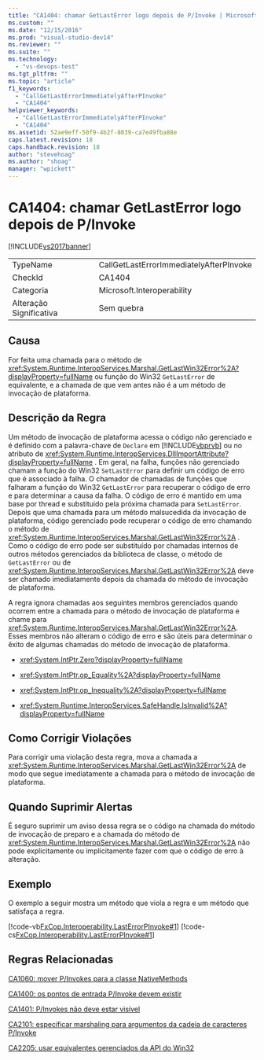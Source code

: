 ```yaml
---
title: "CA1404: chamar GetLastError logo depois de P/Invoke | Microsoft Docs"
ms.custom: ""
ms.date: "12/15/2016"
ms.prod: "visual-studio-dev14"
ms.reviewer: ""
ms.suite: ""
ms.technology: 
  - "vs-devops-test"
ms.tgt_pltfrm: ""
ms.topic: "article"
f1_keywords: 
  - "CallGetLastErrorImmediatelyAfterPInvoke"
  - "CA1404"
helpviewer_keywords: 
  - "CallGetLastErrorImmediatelyAfterPInvoke"
  - "CA1404"
ms.assetid: 52ae9eff-50f9-4b2f-8039-ca7e49fba88e
caps.latest.revision: 18
caps.handback.revision: 18
author: "stevehoag"
ms.author: "shoag"
manager: "wpickett"
---
```

# CA1404: chamar GetLastError logo depois de P/Invoke
[!INCLUDE[vs2017banner](../code-quality/includes/vs2017banner.md)]

|||  
|-|-|  
|TypeName|CallGetLastErrorImmediatelyAfterPInvoke|  
|CheckId|CA1404|  
|Categoria|Microsoft.Interoperability|  
|Alteração Significativa|Sem quebra|  
  
## Causa  
 For feita uma chamada para o método de <xref:System.Runtime.InteropServices.Marshal.GetLastWin32Error%2A?displayProperty=fullName> ou função do Win32 `GetLastError` de equivalente, e a chamada de que vem antes não é a um método de invocação de plataforma.  
  
## Descrição da Regra  
 Um método de invocação de plataforma acessa o código não gerenciado e é definido com a palavra\-chave de `Declare` em [!INCLUDE[vbprvb](../code-quality/includes/vbprvb_md.md)] ou no atributo de <xref:System.Runtime.InteropServices.DllImportAttribute?displayProperty=fullName> .  Em geral, na falha, funções não gerenciado chamam a função do Win32 `SetLastError` para definir um código de erro que é associado à falha.  O chamador de chamadas de funções que falharam a função do Win32 `GetLastError` para recuperar o código de erro e para determinar a causa da falha.  O código de erro é mantido em uma base por thread e substituído pela próxima chamada para `SetLastError`.  Depois que uma chamada para um método malsucedida da invocação de plataforma, código gerenciado pode recuperar o código de erro chamando o método de <xref:System.Runtime.InteropServices.Marshal.GetLastWin32Error%2A> .  Como o código de erro pode ser substituído por chamadas internos de outros métodos gerenciados da biblioteca de classe, o método de `GetLastError` ou de <xref:System.Runtime.InteropServices.Marshal.GetLastWin32Error%2A> deve ser chamado imediatamente depois da chamada do método de invocação de plataforma.  
  
 A regra ignora chamadas aos seguintes membros gerenciados quando ocorrem entre a chamada para o método de invocação de plataforma e chame para <xref:System.Runtime.InteropServices.Marshal.GetLastWin32Error%2A>.  Esses membros não alteram o código de erro e são úteis para determinar o êxito de algumas chamadas do método de invocação de plataforma.  
  
-   <xref:System.IntPtr.Zero?displayProperty=fullName>  
  
-   <xref:System.IntPtr.op_Equality%2A?displayProperty=fullName>  
  
-   <xref:System.IntPtr.op_Inequality%2A?displayProperty=fullName>  
  
-   <xref:System.Runtime.InteropServices.SafeHandle.IsInvalid%2A?displayProperty=fullName>  
  
## Como Corrigir Violações  
 Para corrigir uma violação desta regra, mova a chamada a <xref:System.Runtime.InteropServices.Marshal.GetLastWin32Error%2A> de modo que segue imediatamente a chamada para o método de invocação de plataforma.  
  
## Quando Suprimir Alertas  
 É seguro suprimir um aviso dessa regra se o código na chamada do método de invocação de preparo e a chamada do método de <xref:System.Runtime.InteropServices.Marshal.GetLastWin32Error%2A> não pode explicitamente ou implicitamente fazer com que o código de erro à alteração.  
  
## Exemplo  
 O exemplo a seguir mostra um método que viola a regra e um método que satisfaça a regra.  
  
 [!code-vb[FxCop.Interoperability.LastErrorPInvoke#1](../code-quality/codesnippet/VisualBasic/ca1404-call-getlasterror-immediately-after-p-invoke_1.vb)]
 [!code-cs[FxCop.Interoperability.LastErrorPInvoke#1](../code-quality/codesnippet/CSharp/ca1404-call-getlasterror-immediately-after-p-invoke_1.cs)]  
  
## Regras Relacionadas  
 [CA1060: mover P\/Invokes para a classe NativeMethods](../code-quality/ca1060-move-p-invokes-to-nativemethods-class.md)  
  
 [CA1400: os pontos de entrada P\/Invoke devem existir](../Topic/CA1400:%20P-Invoke%20entry%20points%20should%20exist.md)  
  
 [CA1401: P\/Invokes não deve estar visível](../Topic/CA1401:%20P-Invokes%20should%20not%20be%20visible.md)  
  
 [CA2101: especificar marshaling para argumentos da cadeia de caracteres P\/Invoke](../code-quality/ca2101-specify-marshaling-for-p-invoke-string-arguments.md)  
  
 [CA2205: usar equivalentes gerenciados da API do Win32](../code-quality/ca2205-use-managed-equivalents-of-win32-api.md)